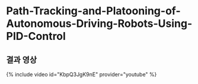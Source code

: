 # Path-Tracking-and-Platooning-of-Autonomous-Driving-Robots-Using-PID-Control

## 결과 영상
{% include video id="KbpQ3JgK9nE" provider="youtube" %}
